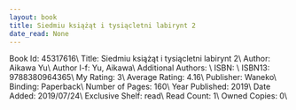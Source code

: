 ```yaml
---
layout: book
title: Siedmiu książąt i tysiącletni labirynt 2
date_read: None
---
```


Book Id: 45317616\ 
Title: Siedmiu książąt i tysiącletni labirynt 2\ 
Author: Aikawa Yu\ 
Author l-f: Yu, Aikawa\ 
Additional Authors: \ 
ISBN: \ 
ISBN13: 9788380964365\ 
My Rating: 3\ 
Average Rating: 4.16\ 
Publisher: Waneko\ 
Binding: Paperback\ 
Number of Pages: 160\ 
Year Published: 2019\ 
Date Added: 2019/07/24\ 
Exclusive Shelf: read\ 
Read Count: 1\ 
Owned Copies: 0\ 

